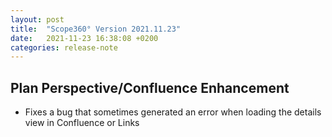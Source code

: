 ```yaml
---
layout: post
title:  "Scope360° Version 2021.11.23"
date:   2021-11-23 16:38:08 +0200
categories: release-note
---
```

## Plan Perspective/Confluence Enhancement

- Fixes a bug that sometimes generated an error when loading the details view in Confluence or Links
